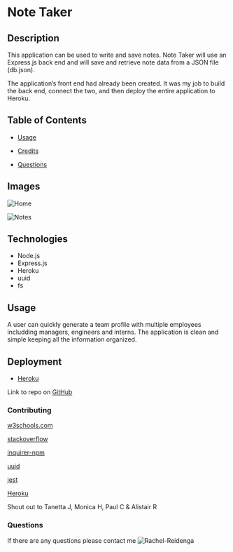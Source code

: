 # Note Taker

## Description
This application can be used to write and save notes. Note Taker will use an Express.js back end and will save and retrieve note data from a JSON file (db.json).

The application’s front end had already been created. It was my job to build the back end, connect the two, and then deploy the entire application to Heroku.


## Table of Contents
* [Usage](#usage)

* [Credits](#contributing)

* [Questions](#questions)

## Images

![Home](../assets/screenshots/Home.png)

![Notes](../assets/screenshots/Notes.png)


## Technologies

* Node.js
* Express.js
* Heroku
* uuid
* fs

## Usage
A user can quickly generate a team profile with multiple employees includding managers, engineers and interns. The application is clean and simple keeping all the information organized.

## Deployment

* [Heroku]()

Link to repo on [GitHub](https://github.com/Rachel-Reidenga/Note-Taker/tree/master/)


### Contributing

[w3schools.com](https://www.w3schools.com/)

[stackoverflow](https://stackoverflow.com/)

[inquirer-npm](https://www.npmjs.com/package/inquirer.com/)

[uuid](https://www.npmjs.com/package/uuid/)

[jest](https://www.npmjs.com/package/jest/)

[Heroku](https://dashboard.heroku.com/apps/)

Shout out to Tanetta J, Monica H, Paul C & Alistair R


### Questions
If there are any questions please contact me ![Rachel-Reidenga](https://github.com/Rachel-Reidenga) 